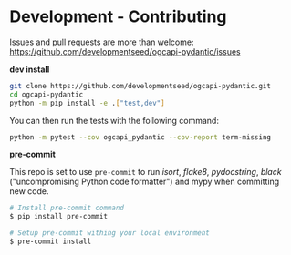# Development - Contributing

Issues and pull requests are more than welcome: https://github.com/developmentseed/ogcapi-pydantic/issues

**dev install**

```bash
git clone https://github.com/developmentseed/ogcapi-pydantic.git
cd ogcapi-pydantic
python -m pip install -e .["test,dev"]
```

You can then run the tests with the following command:

```sh
python -m pytest --cov ogcapi_pydantic --cov-report term-missing
```

**pre-commit**

This repo is set to use `pre-commit` to run *isort*, *flake8*, *pydocstring*, *black* ("uncompromising Python code formatter") and mypy when committing new code.

```bash
# Install pre-commit command
$ pip install pre-commit

# Setup pre-commit withing your local environment
$ pre-commit install
```

